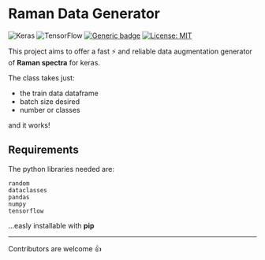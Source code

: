 # Raman Data Generator

<img alt="Keras" src="https://img.shields.io/badge/Keras-%23D00000.svg?&style=for-the-badge&logo=Keras&logoColor=white"/> <img alt="TensorFlow" src="https://img.shields.io/badge/TensorFlow-%23FF6F00.svg?&style=for-the-badge&logo=TensorFlow&logoColor=white" /> [![Generic badge](https://img.shields.io/badge/python-v3.6+-<COLOR>.svg)]() [![License: MIT](https://img.shields.io/badge/License-MIT-yellow.svg)](https://opensource.org/licenses/MIT)

This project aims to offer a fast :zap: and reliable data augmentation generator of **Raman spectra** for keras.

The class takes just:
* the train data dataframe
* batch size desired
* number or classes

and it works!

## Requirements
The python libraries needed are:

    random
    dataclasses
    pandas
    numpy
    tensorflow

...easly installable with **pip**

---

Contributors are welcome :thumbsup: